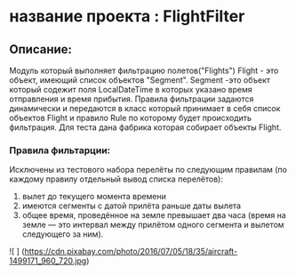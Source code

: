 # название проекта : FlightFilter
## Описание: 
Модуль который выполняет фильтрацию полетов("Flights")
Flight - это объект, имеющий список объектов  "Segment".
Segment -это объект который содежит поля LocalDateTime  в которых указано время отправления и время прибытия.
Правила фильтрации задаются динамически и передаются в класс который принимает в себя список объектов Flight и правило Rule по которому будет происходить фильтрация.
Для теста дана фабрика которая собирает объекты Flight. 

### Правила фильтарции: 
Исключены  из тестового набора перелёты по следующим правилам (по каждому правилу  отдельный вывод списка перелётов):
1.	вылет до текущего момента времени
2.	имеются сегменты с датой прилёта раньше даты вылета
3.	общее время, проведённое на земле превышает два часа (время на земле — это интервал между прилётом одного сегмента и вылетом следующего за ним).





 ![ ] (https://cdn.pixabay.com/photo/2016/07/05/18/35/aircraft-1499171_960_720.jpg)






